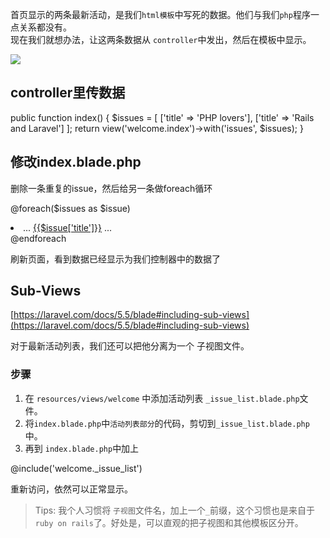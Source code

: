 首页显示的两条最新活动，是我们`html模板`中写死的数据。他们与我们`php`程序一点关系都没有。  
现在我们就想办法，让这两条数据从 `controller`中发出，然后在模板中显示。

![](https://images.itfun.tv/photo/2017/e48b4ee7cdf816a297ef645752579fb9.jpg-large)

controller里传数据
--------------

public function index()
{
    $issues = \[
        \['title' => 'PHP lovers'\],
        \['title' => 'Rails and Laravel'\]
    \];
    return view('welcome.index')->with('issues', $issues);
}

修改index.blade.php
-----------------

删除一条重复的issue，然后给另一条做foreach循环

@foreach($issues as $issue)
    <li class="...">
        ...
        <a href="issues_show.html">{{$issue\['title'\]}}</a>
        ...
    </li>
@endforeach

刷新页面，看到数据已经显示为我们控制器中的数据了

Sub-Views
---------

[https://laravel.com/docs/5.5/blade#including-sub-views](https://laravel.com/docs/5.5/blade#including-sub-views)

对于最新活动列表，我们还可以把他分离为一个 子视图文件。

### 步骤

1.  在 `resources/views/welcome` 中添加活动列表 `_issue_list.blade.php`文件。
2.  将`index.blade.php`中`活动列表部分`的代码，剪切到`_issue_list.blade.php`中。
3.  再到 `index.blade.php`中加上

@include('welcome.\_issue\_list')

重新访问，依然可以正常显示。

> Tips: 我个人习惯将 `子视图`文件名，加上一个`_`前缀，这个习惯也是来自于`ruby on rails`了。好处是，可以直观的把子视图和其他模板区分开。